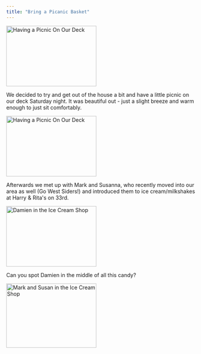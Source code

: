 ```yaml
---
title: "Bring a Picanic Basket"
---
```

<p><a href="http://www.flickr.com/photos/lemon/688279686/" class="tt-flickr"><img src="http://farm2.static.flickr.com/1106/688279686_5942f586e4_m.jpg" alt="Having a Picnic On Our Deck" width="240" height="161" border="0" /></a></p>
<p>We decided to try and get out of the house a bit and have a little picnic on our deck Saturday night.  It was beautiful out - just a slight breeze and warm enough to just sit comfortably.</p>
<p><a href="http://www.flickr.com/photos/lemon/687427447/" class="tt-flickr"><img src="http://farm2.static.flickr.com/1417/687427447_5da505dafb_m.jpg" alt="Having a Picnic On Our Deck" width="240" height="161" border="0" /></a></p>
<p>Afterwards we met up with Mark and Susanna, who recently moved into our area as well (Go West Siders!) and introduced them to ice cream/milkshakes at Harry &amp; Rita's on 33rd.</p>
<p><a href="http://www.flickr.com/photos/lemon/687445713/" class="tt-flickr"><img src="http://farm2.static.flickr.com/1006/687445713_62db31e8ec_m.jpg" alt="Damien in the Ice Cream Shop" width="240" height="161" border="0" /></a></p>
<p>Can you spot Damien in the middle of all this candy?</p>
<p><a href="http://www.flickr.com/photos/lemon/687454741/" class="tt-flickr"><img src="http://farm2.static.flickr.com/1301/687454741_c4d5326b65_m.jpg" alt="Mark and Susan in the Ice Cream Shop" width="240" height="171" border="0" /></a></p>
